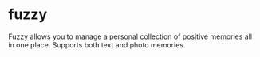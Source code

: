 # fuzzy

Fuzzy allows you to manage a personal collection of positive memories all in one place. Supports both text and photo memories.
